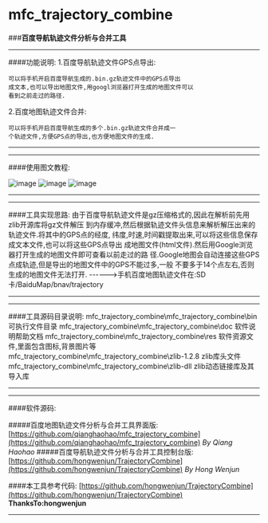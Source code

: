 # mfc_trajectory_combine
###**百度导航轨迹文件分析与合并工具**
***
####功能说明:
1.百度导航轨迹文件GPS点导出:

    可以将手机开启百度导航生成的.bin.gz轨迹文件中的GPS点导出
    成文本,也可以导出地图文件,用googl浏览器打开生成的地图文件可以
    看到之前走过的路径.

2.百度地图轨迹文件合并:

    可以将手机开启百度导航生成的多个.bin.gz轨迹文件合并成一
    个轨迹文件,方便GPS点的导出,也方便地图文件的生成.
***
***
####使用图文教程:

![image](https://github.com/qianghaohao/mfc_trajectory_combine/raw/master/img/export_demo.png)
![image](https://github.com/qianghaohao/mfc_trajectory_combine/raw/master/img/trajectory_combine_demo.png)
![image](https://github.com/qianghaohao/mfc_trajectory_combine/raw/master/img/about_tool.png)
***
***
####工具实现思路:
    由于百度导航轨迹文件是gz压缩格式的,因此在解析前先用zlib开源库将gz文件解压
    到内存缓冲,然后根据轨迹文件头信息来解析解压出来的轨迹文件.将其中的GPS点的经度,
    纬度,时速,时间戳提取出来,可以将这些信息保存成文本文件,也可以将这些GPS点导出
    成地图文件(html文件).然后用Google浏览器打开生成的地图文件即可查看以前走过的路
    径.Google地图会自动连接这些GPS点成轨迹,但是导出的地图文件中的GPS不能过多,一般
    不要多于14个点左右,否则生成的地图文件无法打开.
    ------>手机百度地图轨迹文件在:SD卡/BaiduMap/bnav/trajectory

***
***
####工具源码目录说明:
    mfc_trajectory_combine\mfc_trajectory_combine\bin   可执行文件目录
    mfc_trajectory_combine\mfc_trajectory_combine\doc   软件说明帮助文档
    mfc_trajectory_combine\mfc_trajectory_combine\res  软件资源文件,里面包含图标,背景图片等
    mfc_trajectory_combine\mfc_trajectory_combine\zlib-1.2.8   zlib库头文件
    mfc_trajectory_combine\mfc_trajectory_combine\zlib-dll  zlib动态链接库及其导入库
***
***
####软件源码:

#####百度地图轨迹文件分析与合并工具界面版:
[https://github.com/qianghaohao/mfc_trajectory_combine](https://github.com/qianghaohao/mfc_trajectory_combine)
                                           *By Qiang Haohao*
#####百度导航轨迹文件分析与合并工具控制台版:
[https://github.com/hongwenjun/TrajectoryCombine](https://github.com/hongwenjun/TrajectoryCombine)
                                           *By Hong Wenjun*
                          
####本工具参考代码:
[https://github.com/hongwenjun/TrajectoryCombine](https://github.com/hongwenjun/TrajectoryCombine)
                                           **ThanksTo:hongwenjun**
***

